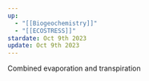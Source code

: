 ```yaml
---
up:
  - "[[Biogeochemistry]]"
  - "[[ECOSTRESS]]"
stardate: Oct 9th 2023
update: Oct 9th 2023
---
```

Combined evaporation and transpiration